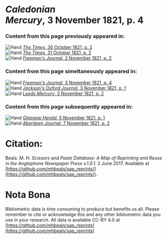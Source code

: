# *Caledonian Mercury*, 3 November 1821, p. 4  
  
### Content from this page previously appeared in:  
![Hand](http://scissorsandpaste.net/wp-content/uploads/2017/06/smallhandpointer.png) [*The Times*, 30 October 1821, p. 2](https://mhbeals.github.io/sap_html/The-Times/The-Times-30-October-1821-p-2)  
![Hand](http://scissorsandpaste.net/wp-content/uploads/2017/06/smallhandpointer.png) [*The Times*, 31 October 1821, p. 2](https://mhbeals.github.io/sap_html/The-Times/The-Times-31-October-1821-p-2)  
![Hand](http://scissorsandpaste.net/wp-content/uploads/2017/06/smallhandpointer.png) [*Freeman's Journal*, 2 November 1821, p. 2](https://mhbeals.github.io/sap_html/Freeman's-Journal/Freeman's-Journal-2-November-1821-p-2)  
  
### Content from this page simeltaneously appeared in:  
![Hand](http://scissorsandpaste.net/wp-content/uploads/2017/06/smallhandpointer.png) [*Freeman's Journal*, 3 November 1821, p. 4](https://mhbeals.github.io/sap_html/Freeman's-Journal/Freeman's-Journal-3-November-1821-p-4)  
![Hand](http://scissorsandpaste.net/wp-content/uploads/2017/06/smallhandpointer.png) [*Jackson's Oxford Journal*, 3 November 1821, p. 1](https://mhbeals.github.io/sap_html/Jackson's-Oxford-Journal/Jackson's-Oxford-Journal-3-November-1821-p-1)  
![Hand](http://scissorsandpaste.net/wp-content/uploads/2017/06/smallhandpointer.png) [*Leeds Mercury*, 3 November 1821, p. 2](https://mhbeals.github.io/sap_html/Leeds-Mercury/Leeds-Mercury-3-November-1821-p-2)  
  
### Content from this page subsequently appeared in:  
![Hand](http://scissorsandpaste.net/wp-content/uploads/2017/06/smallhandpointer.png) [*Glasgow Herald*, 5 November 1821, p. 1](https://mhbeals.github.io/sap_html/Glasgow-Herald/Glasgow-Herald-5-November-1821-p-1)  
![Hand](http://scissorsandpaste.net/wp-content/uploads/2017/06/smallhandpointer.png) [*Aberdeen Journal*, 7 November 1821, p. 2](https://mhbeals.github.io/sap_html/Aberdeen-Journal/Aberdeen-Journal-7-November-1821-p-2)  


# Citation: 

Beals. M. H. *Scissors and Paste Database: A Map of Reprinting and Reuse in the Anglophone Newspaper Press v.1.0.1.* 2 June 2017. Available at [https://github.com/mhbeals/sap_reprints/](https://github.com/mhbeals/sap_reprints/). 

# Nota Bona

Bibliometric data is time consuming to produce but benefits us all. Please remember to cite or acknowledge this and any other bibliometric data you use in your research. All data is available CC-BY 4.0 at [https://github.com/mhbeals/sap_reprints](https://github.com/mhbeals/sap_reprints)